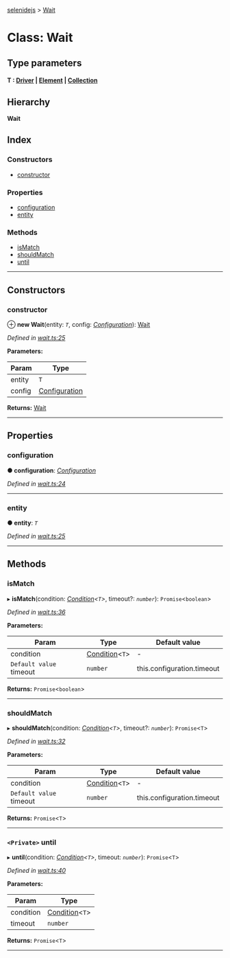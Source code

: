 [selenidejs](../README.md) > [Wait](../classes/wait.md)

# Class: Wait

## Type parameters
#### T :   [Driver](driver.md) &#124; [Element](element.md) &#124; [Collection](collection.md)

## Hierarchy

**Wait**

## Index

### Constructors

* [constructor](wait.md#constructor)

### Properties

* [configuration](wait.md#configuration)
* [entity](wait.md#entity)

### Methods

* [isMatch](wait.md#ismatch)
* [shouldMatch](wait.md#shouldmatch)
* [until](wait.md#until)

---

## Constructors

<a id="constructor"></a>

###  constructor

⊕ **new Wait**(entity: *`T`*, config: *[Configuration](configuration.md)*): [Wait](wait.md)

*Defined in [wait.ts:25](https://github.com/KnowledgeExpert/selenidejs/blob/647b1e4/lib/wait.ts#L25)*

**Parameters:**

| Param | Type |
| ------ | ------ |
| entity | `T` |
| config | [Configuration](configuration.md) |

**Returns:** [Wait](wait.md)

___

## Properties

<a id="configuration"></a>

###  configuration

**● configuration**: *[Configuration](configuration.md)*

*Defined in [wait.ts:24](https://github.com/KnowledgeExpert/selenidejs/blob/647b1e4/lib/wait.ts#L24)*

___
<a id="entity"></a>

###  entity

**● entity**: *`T`*

*Defined in [wait.ts:25](https://github.com/KnowledgeExpert/selenidejs/blob/647b1e4/lib/wait.ts#L25)*

___

## Methods

<a id="ismatch"></a>

###  isMatch

▸ **isMatch**(condition: *[Condition](condition.md)<`T`>*, timeout?: *`number`*): `Promise`<`boolean`>

*Defined in [wait.ts:36](https://github.com/KnowledgeExpert/selenidejs/blob/647b1e4/lib/wait.ts#L36)*

**Parameters:**

| Param | Type | Default value |
| ------ | ------ | ------ |
| condition | [Condition](condition.md)<`T`> | - |
| `Default value` timeout | `number` |  this.configuration.timeout |

**Returns:** `Promise`<`boolean`>

___
<a id="shouldmatch"></a>

###  shouldMatch

▸ **shouldMatch**(condition: *[Condition](condition.md)<`T`>*, timeout?: *`number`*): `Promise`<`T`>

*Defined in [wait.ts:32](https://github.com/KnowledgeExpert/selenidejs/blob/647b1e4/lib/wait.ts#L32)*

**Parameters:**

| Param | Type | Default value |
| ------ | ------ | ------ |
| condition | [Condition](condition.md)<`T`> | - |
| `Default value` timeout | `number` |  this.configuration.timeout |

**Returns:** `Promise`<`T`>

___
<a id="until"></a>

### `<Private>` until

▸ **until**(condition: *[Condition](condition.md)<`T`>*, timeout: *`number`*): `Promise`<`T`>

*Defined in [wait.ts:40](https://github.com/KnowledgeExpert/selenidejs/blob/647b1e4/lib/wait.ts#L40)*

**Parameters:**

| Param | Type |
| ------ | ------ |
| condition | [Condition](condition.md)<`T`> |
| timeout | `number` |

**Returns:** `Promise`<`T`>

___


